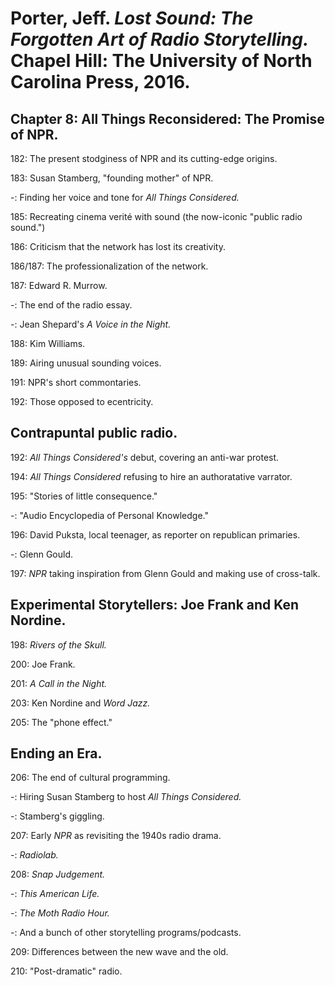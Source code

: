 # Porter, Jeff. *Lost Sound: The Forgotten Art of Radio Storytelling.* Chapel Hill: The University of North Carolina Press, 2016.   

## Chapter 8: All Things Reconsidered: The Promise of NPR.  

182: The present stodginess of NPR and its cutting-edge origins.  

183: Susan Stamberg, "founding mother" of NPR.  

-: Finding her voice and tone for *All Things Considered.*  

185: Recreating cinema verité with sound (the now-iconic "public radio sound.")  

186: Criticism that the network has lost its creativity.  

186/187: The professionalization of the network.  

187: Edward R. Murrow.

-: The end of the radio essay.

-: Jean Shepard's *A Voice in the Night.*  

188: Kim Williams.   

189: Airing unusual sounding voices.  

191: NPR's short commontaries.  

192: Those opposed to ecentricity.  

## Contrapuntal public radio.  

192: *All Things Considered's* debut, covering an anti-war protest.  

194: *All Things Considered* refusing to hire an authoratative varrator.  

195: "Stories of little consequence."  

-: "Audio Encyclopedia of Personal Knowledge."  

196: David Puksta, local teenager, as reporter on republican primaries.  

-: Glenn Gould.  

197: *NPR* taking inspiration from Glenn Gould and making use of cross-talk.  

## Experimental Storytellers: Joe Frank and Ken Nordine.  

198: *Rivers of the Skull.*  

200: Joe Frank.  

201: *A Call in the Night.*  

203: Ken Nordine and *Word Jazz.*  

205: The "phone effect."  

## Ending an Era.  

206: The end of cultural programming.  

-: Hiring Susan Stamberg to host *All Things Considered.*  

-: Stamberg's giggling.  

207: Early *NPR* as revisiting the 1940s radio drama.  

-: *Radiolab.*  

208: *Snap Judgement.*  

-: *This American Life.*  

-: *The Moth Radio Hour.*  

-: And a bunch of other storytelling programs/podcasts.  

209: Differences between the new wave and the old.  

210: "Post-dramatic" radio.  
